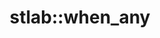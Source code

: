---
layout: free-function
title: stlab::when_any
tags: [library]
entities:
  - kind: overloads
    list:
      - name: when_any
        pure-name: when_any
        defined-in-header: stlab/future.hpp
        declaration: |
            template <typename S, typename F, typename...Ts>
            auto when_any(S s, F f, future<Ts>... args);
        description: This function create a future that continues whenever the first future argument.
      - name: when_any
        pure-name: when_any
        defined-in-header: stlab/future.hpp
        declaration: |
            template <typename S, typename F, typename I> 
            auto when_any(S s, F f, const std::pair<I,I>& range);
        description: This function create a future that continues whenever the first future within the range succeeds
  - kind: parameters
    list:
      - name: s
        description: Scheduler which is used to schedule the resulting task
      - name: f
        description: Callable object that implements the task
      - name: args
        description: Futures that shall be joined
  - kind: result
    description: Creates a future that reduces a number of input futures to the first that successds
  - kind: example
    code: Fill in a code example
---